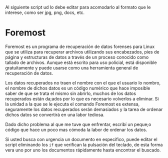 Al siguiente script ud lo debe editar para acomodarlo al formato que le interese, como ser jpg, png, docs, etc.

# Foremost
Foremost es un programa de recuperación de datos forenses para Linux que se utiliza para recuperar archivos utilizando sus encabezados, pies de página y estructuras de datos a través de un proceso conocido como tallado de archivos. Aunque está escrito para uso policial, está disponible gratuitamente y puede usarse como una herramienta general de recuperación de datos.

Los datos recuperados no traen el nombre con el que el usuario lo nombro, el nombre de dichos datos es un código numérico que hace imposible saber de que se trata el mismo sin abrirlo, muchos de los datos recuperados están da;ados por lo que es necesario volverlos a eliminar.
Si la unidad a la que se le ejecuta el comando Foremost es extensa, seguramente los datos recuperados serán demasiados y la tarea de ordenar dichos datos se convertirá en una labor tediosa.

Dado dicho problema al que me tuve que enfrentar, escribí un peque;o código que hace un poco mas cómoda la labor de ordenar los datos.
    
Si usted busca con urgencia un documento en especifico, puede editar el script eliminando los `if` que verifican la pulsación del teclado, de esta forma vera uno por uno los documentos rápidamente hasta encontrar el buscado.
